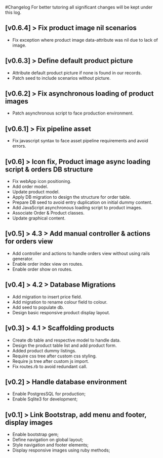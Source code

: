 #Changelog
For better tutoring all significant changes will be kept under this log.

## [v0.6.4] > Fix product image nil scenarios

- Fix exception where product image data-attribute was nil due to lack of image.

## [v0.6.3] > Define default product picture

- Attribute default product picture if none is found in our records.
- Patch seed to include scenarios without picture.

## [v0.6.2] > Fix asynchronous loading of product images

- Patch asynchronous script to face production environment.

## [v0.6.1] > Fix pipeline asset

- Fix javascript syntax to face asset pipeline requirements and avoid errors.

## [v0.6] > Icon fix, Product image async loading script & orders DB structure

- Fix webApp icon positioning.
- Add order model.
- Update product model.
- Apply DB migration to design the structure for order table.
- Prepare DB seed to avoid entry duplication on initial dummy content.
- Add JavaScript asynchronous loading script to product images.
- Associate Order & Product classes.
- Update graphical content.

## [v0.5] > 4.3 > Add manual controller & actions for orders view

- Add controller and actions to handle orders view without using rails generator.
- Enable order index view on routes.
- Enable order show on routes.

## [v0.4] > 4.2 > Database Migrations

- Add migration to insert price field.
- Add migration to rename colour field to colour.
- Add seed to populate db.
- Design basic responsive product display layout.

## [v0.3] > 4.1 > Scaffolding products

- Create db table and respective model to handle data.
- Design the product table list and add product form.
- Added product dummy listings.
- Require css tree after custom css styling.
- Require js tree after custom js import.
- Fix routes.rb to avoid redundant call.

## [v0.2] > Handle database environment

- Enable PostgresSQL for production;
- Enable Sqlite3 for development;

## [v0.1] > Link Bootstrap, add menu and footer, display images

- Enable bootstrap gem;
- Define navigation on global layout;
- Style navigation and footer elements;
- Display responsive images using ruby methods;
